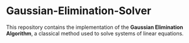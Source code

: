 # Gaussian-Elimination-Solver
This repository contains the implementation of the **Gaussian Elimination Algorithm**, a classical method used to solve systems of linear equations.  
